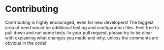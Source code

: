 # Contributing

Contributing is highly encouraged, even for new developers! The biggest area of need would be additional testing and configuration files. Feel free to pull down and run some tests. In your pull request, please try to be clear with explaining what changes you made and why, unless the comments are obvious in the code!